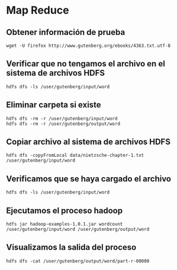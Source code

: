 

# Map Reduce

## Obtener información de prueba
```
wget -U firefox http://www.gutenberg.org/ebooks/4363.txt.utf-8
```

## Verificar que no tengamos el archivo en el sistema de archivos HDFS
```
hdfs dfs -ls /user/gutenberg/input/word
```

## Eliminar carpeta si existe
```
hdfs dfs -rm -r /user/gutenberg/input/word
hdfs dfs -rm -r /user/gutenberg/output/word
```

## Copiar archivo al sistema de archivos HDFS
```
hdfs dfs -copyFromLocal data/nietzsche-chapter-1.txt /user/gutenberg/input/word
```

## Verificamos que se haya cargado el archivo
```
hdfs dfs -ls /user/gutenberg/input/word
```

## Ejecutamos el proceso hadoop
```
hdfs jar hadoop-examples-1.0.1.jar wordcount /user/gutenberg/input/word /user/gutenberg/output/word
```

## Visualizamos la salida del proceso
```
hdfs dfs -cat /user/gutenberg/output/word/part-r-00000
```

## 
